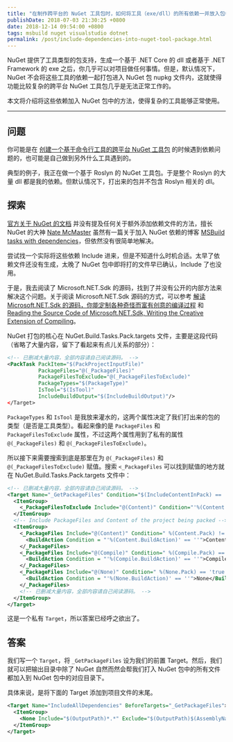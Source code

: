 ```yaml
---
title: "在制作跨平台的 NuGet 工具包时，如何将工具（exe/dll）的所有依赖一并放入包中"
publishDate: 2018-07-03 21:30:25 +0800
date: 2018-12-14 09:54:00 +0800
tags: msbuild nuget visualstudio dotnet
permalink: /post/include-dependencies-into-nuget-tool-package.html
---
```


NuGet 提供了工具类型的包支持，生成一个基于 .NET Core 的 dll 或者基于 .NET Framework 的 exe 之后，你几乎可以对项目做任何事情。但是，默认情况下，NuGet 不会将这些工具的依赖一起打包进入 NuGet 包 nupkg 文件内，这就使得功能比较复杂的跨平台 NuGet 工具包几乎是无法正常工作的。

本文将介绍将这些依赖加入 NuGet 包中的方法，使得复杂的工具能够正常使用。

---

<div id="toc"></div>

## 问题

你可能是在 [创建一个基于命令行工具的跨平台 NuGet 工具包](/post/create-a-cross-platform-command-based-nuget-tool) 的时候遇到依赖问题的，也可能是自己做到另外什么工具遇到的。

典型的例子，我正在做一个基于 Roslyn 的 NuGet 工具包。于是整个 Roslyn 的大量 dll 都是我的依赖。但默认情况下，打出来的包并不包含 Roslyn 相关的 dll。

## 探索

[官方关于 NuGet 的文档](https://docs.microsoft.com/en-us/nuget/) 并没有提及任何关于额外添加依赖文件的方法，擅长 NuGet 的大神 [Nate McMaster](https://natemcmaster.com/) 虽然有一篇关于加入 NuGet 依赖的博客 [MSBuild tasks with dependencies](https://natemcmaster.com/blog/2017/11/11/msbuild-task-with-dependencies/?wt.mc_id=MVP)，但依然没有很简单地解决。

尝试找一个实际将这些依赖 Include 进来，但是不知道什么时机合适。太早了依赖文件还没有生成，太晚了 NuGet 包中即将打的文件早已确认，Include 了也没用。

于是，我去阅读了 Microsoft.NET.Sdk 的源码，找到了并没有公开的内部方法来解决这个问题。关于阅读 Microsoft.NET.Sdk 源码的方式，可以参考 [解读 Microsoft.NET.Sdk 的源码，你能定制各种奇怪而富有创意的编译过程](/post/read-microsoft-net-sdk) 和 [Reading the Source Code of Microsoft.NET.Sdk, Writing the Creative Extension of Compiling](/post/read-microsoft-net-sdk-en)。

NuGet 打包的核心在 NuGet.Build.Tasks.Pack.targets 文件，主要是这段代码（省略了大量内容，留下了看起来有点儿关系的部分）：

```xml
<!-- 已删减大量内容，全部内容请自己阅读源码。 -->
<PackTask PackItem="$(PackProjectInputFile)"
          PackageFiles="@(_PackageFiles)"
          PackageFilesToExclude="@(_PackageFilesToExclude)"
          PackageTypes="$(PackageType)"
          IsTool="$(IsTool)"
          IncludeBuildOutput="$(IncludeBuildOutput)"/>
</Target>
```

`PackageTypes` 和 `IsTool` 是我放来灌水的，这两个属性决定了我们打出来的包的类型（是否是工具类型）。看起来像的是 `PackageFiles` 和 `PackageFilesToExclude` 属性，不过这两个属性用到了私有的属性 `@(_PackageFiles)` 和 `@(_PackageFilesToExclude)`。

所以接下来需要搜索到底是那里在为 `@(_PackageFiles)` 和 `@(_PackageFilesToExclude)` 赋值。搜索 `<_PackageFiles` 可以找到赋值的地方就在 NuGet.Build.Tasks.Pack.targets 文件中：

```xml
<!-- 已删减大量内容，全部内容请自己阅读源码。 -->
<Target Name="_GetPackageFiles" Condition="$(IncludeContentInPack) == 'true'">
  <ItemGroup>
    <_PackageFilesToExclude Include="@(Content)" Condition="'%(Content.Pack)' == 'false'"/>
  </ItemGroup>
  <!-- Include PackageFiles and Content of the project being packed -->
  <ItemGroup>
    <_PackageFiles Include="@(Content)" Condition=" %(Content.Pack) != 'false' ">
      <BuildAction Condition = "'%(Content.BuildAction)' == ''">Content</BuildAction>
    </_PackageFiles>
    <_PackageFiles Include="@(Compile)" Condition=" %(Compile.Pack) == 'true' ">
      <BuildAction Condition = "'%(Compile.BuildAction)' == ''">Compile</BuildAction>
    </_PackageFiles>
    <_PackageFiles Include="@(None)" Condition=" %(None.Pack) == 'true' ">
      <BuildAction Condition = "'%(None.BuildAction)' == ''">None</BuildAction>
    </_PackageFiles>
    <!-- 已删减大量内容，全部内容请自己阅读源码。 -->
  </ItemGroup>
</Target>
```

这是一个私有 `Target`，所以答案已经呼之欲出了。

## 答案

我们写一个 `Target`，将 `_GetPackageFiles` 设为我们的前置 Target。然后，我们就可以把输出目录中除了 NuGet 自然而然会帮我们打入 NuGet 包中的所有文件都加入到 NuGet 包中的对应目录下。

具体来说，是将下面的 Target 添加到项目文件的末尾。

```xml
<Target Name="IncludeAllDependencies" BeforeTargets="_GetPackageFiles">
  <ItemGroup>
    <None Include="$(OutputPath)*.*" Exclude="$(OutputPath)$(AssemblyName).exe;$(OutputPath)$(AssemblyName).pdb" Pack="True" PackagePath="tools\net47" />
  </ItemGroup>
</Target>
```

